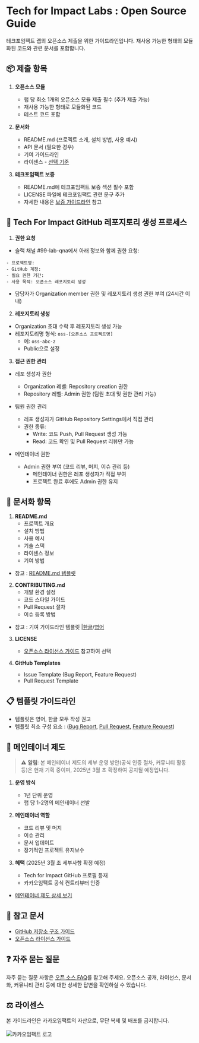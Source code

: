 # Tech for Impact Labs : Open Source Guide
테크포임팩트 랩의 오픈소스 제출을 위한 가이드라인입니다. 재사용 가능한 형태의 모듈화된 코드와 관련 문서를 포함합니다.

## 📦 제출 항목
1. **오픈소스 모듈**
   * 랩 당 최소 1개의 오픈소스 모듈 제출 필수 (추가 제출 가능)
   * 재사용 가능한 형태로 모듈화된 코드
   * 테스트 코드 포함

2. **문서화**
   * README.md (프로젝트 소개, 설치 방법, 사용 예시)
   * API 문서 (필요한 경우)
   * 기여 가이드라인
   * 라이센스 - [선택 기준](./guidelines/license-guide.md)

3. **테크포임팩트 보증**
   * README.md에 테크포임팩트 보증 섹션 필수 포함
   * LICENSE 파일에 테크포임팩트 관련 문구 추가
   * 자세한 내용은 [보증 가이드라인](../../Certification/README.md) 참고

## 📂 Tech For Impact GitHub 레포지토리 생성 프로세스
1. **권한 요청**
- 슬랙 채널 #99-lab-qna에서 아래 정보와 함께 권한 요청:
```
- 프로젝트명:
- GitHub 계정:
- 필요 권한 기간:
- 사용 목적: 오픈소스 레포지토리 생성
```
- 담당자가 Organization member 권한 및 레포지토리 생성 권한 부여 (24시간 이내)

2. **레포지토리 생성**
- Organization 초대 수락 후 레포지토리 생성 가능
- 레포지토리명 형식: `oss-[오픈소스 프로젝트명]`
    - 예: `oss-abc-z`
    - Public으로 설정

3. **접근 권한 관리**
- 레포 생성자 권한
    - Organization 레벨: Repository creation 권한
    - Repository 레벨: Admin 권한 (팀원 초대 및 권한 관리 가능)
   
- 팀원 권한 관리
    - 레포 생성자가 GitHub Repository Settings에서 직접 관리
    - 권한 종류:
        - Write: 코드 Push, Pull Request 생성 가능
        - Read: 코드 확인 및 Pull Request 리뷰만 가능
   
- 메인테이너 권한
    - Admin 권한 부여 (코드 리뷰, 머지, 이슈 관리 등)
        - 메인테이너 권한은 레포 생성자가 직접 부여
        - 프로젝트 완료 후에도 Admin 권한 유지

## 📝 문서화 항목
1. **README.md**
   * 프로젝트 개요
   * 설치 방법
   * 사용 예시
   * 기술 스택
   * 라이센스 정보
   * 기여 방법
- 참고 : [README.md 템플릿](./templates/Readme-template.md)

2. **CONTRIBUTING.md**
   * 개발 환경 설정
   * 코드 스타일 가이드
   * Pull Request 절차
   * 이슈 등록 방법
- 참고 : 기여 가이드라인 템플릿 |[한글](./templates/contribute-guide-KOR.md)/[영어](./templates/contribute-guide-ENG.md)

3. **LICENSE**
   * [오픈소스 라이선스 가이드](./guidelines/license-guide.md) 참고하여 선택

4. **GitHub Templates**
   * Issue Template (Bug Report, Feature Request)
   * Pull Request Template

## 📋 템플릿 가이드라인
* 템플릿은 영어, 한글 모두 작성 권고
* 템플릿 최소 구성 요소 : ([Bug Report](./templates/bug-report-template.md), [Pull Request](./templates/pull-request-template.md), [Feature Request](./templates/feature-template.md))

## 👥 메인테이너 제도
> ⚠️ **알림**: 본 메인테이너 제도의 세부 운영 방안(공식 인증 절차, 커뮤니티 활동 등)은 현재 기획 중이며, 2025년 3월 초 확정하여 공지될 예정입니다.
1. **운영 방식**
   * 1년 단위 운영
   * 랩 당 1-2명의 메인테이너 선발

2. **메인테이너 역할**
   * 코드 리뷰 및 머지
   * 이슈 관리
   * 문서 업데이트
   * 장기적인 프로젝트 유지보수

3. **혜택** (2025년 3월 초 세부사항 확정 예정)
   * Tech for Impact GitHub 프로필 등재
   * 카카오임팩트 공식 컨트리뷰터 인증

- [메인테이너 제도 상세 보기](./guidelines/maintainer.md)

## 📌 참고 문서
* [GitHub 저장소 구조 가이드](./guidelines/github-structure-guide.md)
* [오픈소스 라이선스 가이드](./guidelines/license-guide.md)

## ❓ 자주 묻는 질문
자주 묻는 질문 사항은 [오픈 소스 FAQ](./faq.md)를 참고해 주세요. 오픈소스 공개, 라이선스, 문서화, 커뮤니티 관리 등에 대한 상세한 답변을 확인하실 수 있습니다.

## ⚖️ 라이센스
본 가이드라인은 카카오임팩트의 자산으로, 무단 복제 및 배포를 금지합니다. <br><br>
![카카오임팩트 로고](../../acknowledgement/assets/kakao_impact_logo.png)